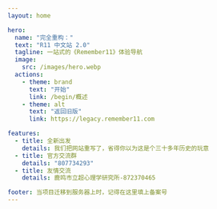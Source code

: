 ```yaml
---
layout: home

hero:
  name: "完全重构："
  text: "R11 中文站 2.0"
  tagline: 一站式的《Remember11》体验导航
  image:
    src: /images/hero.webp
  actions:
    - theme: brand
      text: "开始"
      link: /begin/概述
    - theme: alt
      text: "返回旧版"
      link: https://legacy.remember11.com

features:
  - title: 全新出发
    details: 我们把网站重写了，省得你以为这是个三十多年历史的玩意
  - title: 官方交流群
    details: "807734293"
  - title: 友情交流
    details: 鹿鸣市立超心理学研究所-872370465

footer: 当项目迁移到服务器上时，记得在这里填上备案号
---
```

